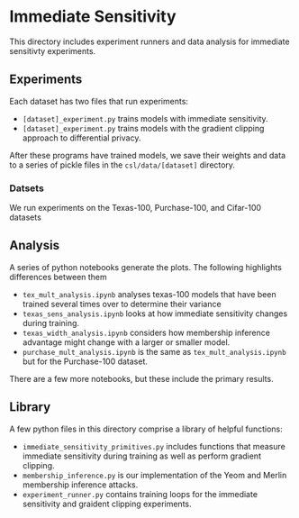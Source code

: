 # Immediate Sensitivity

This directory includes experiment runners and data analysis for immediate sensitivty experiments.

## Experiments

Each dataset has two files that run experiments: 
 - `[dataset]_experiment.py` trains models with immediate sensitivity.
 - `[dataset]_experiment.py` trains models with the gradient clipping approach to differential privacy.

After these programs have trained models, we save their weights and data to a series of pickle files in the `csl/data/[dataset]` directory.


### Datsets

We run experiments on the Texas-100, Purchase-100, and Cifar-100 datasets


## Analysis

A series of python notebooks generate the plots.  The following highlights differences between them

 - `tex_mult_analysis.ipynb` analyses texas-100 models that have been trained several times over to determine their variance
 - `texas_sens_analysis.ipynb` looks at how immediate sensitivity changes during training. 
 - `texas_width_analysis.ipynb` considers how membership inference advantage might change with a larger or smaller model.
 - `purchase_mult_analysis.ipynb` is the same as `tex_mult_analysis.ipynb` but for the Purchase-100 dataset.


There are a few more notebooks, but these include the primary results.

## Library 

A few python files in this directory comprise a library of helpful functions:

 - `immediate_sensitivity_primitives.py` includes functions that measure immediate sensitivity during training as well as perform gradient clipping.
 - `membership_inference.py` is our implementation of the Yeom and Merlin membership inference attacks.
 - `experiment_runner.py` contains training loops for the immediate sensitivity and graident clipping experiments.



